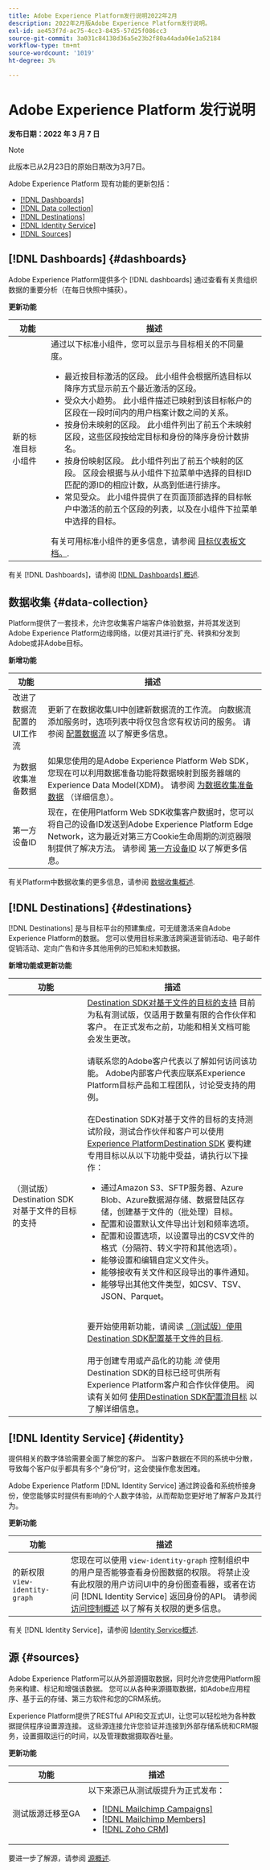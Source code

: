 ```yaml
---
title: Adobe Experience Platform发行说明2022年2月
description: 2022年2月版Adobe Experience Platform发行说明。
exl-id: ae453f7d-ac75-4cc3-8435-57d25f086cc3
source-git-commit: 3a031c84138d36a5e23b2f80a44ada06e1a52184
workflow-type: tm+mt
source-wordcount: '1019'
ht-degree: 3%

---
```


# Adobe Experience Platform 发行说明

**发布日期：2022 年 3 月 7 日**

>[!NOTE]
>
>此版本已从2月23日的原始日期改为3月7日。

Adobe Experience Platform 现有功能的更新包括：

- [[!DNL Dashboards]](#dashboards)
- [[!DNL Data collection]](#data-collection)
- [[!DNL Destinations]](#destinations)
- [[!DNL Identity Service]](#identity)
- [[!DNL Sources]](#sources)

## [!DNL Dashboards] {#dashboards}

Adobe Experience Platform提供多个 [!DNL dashboards] 通过查看有关贵组织数据的重要分析（在每日快照中捕获）。

**更新功能**

| 功能 | 描述 |
| --- | --- |
| 新的标准目标小组件 | 通过以下标准小组件，您可以显示与目标相关的不同量度。<ul><li>最近按目标激活的区段。 此小组件会根据所选目标以降序方式显示前五个最近激活的区段。</li><li>受众大小趋势。 此小组件描述已映射到该目标帐户的区段在一段时间内的用户档案计数之间的关系。</li><li>按身份未映射的区段。 此小组件列出了前五个未映射区段，这些区段按给定目标和身份的降序身份计数排名。</li><li>按身份映射区段。 此小组件列出了前五个映射的区段。 区段会根据与从小组件下拉菜单中选择的目标ID匹配的源ID的相应计数，从高到低进行排序。</li><li>常见受众。 此小组件提供了在页面顶部选择的目标帐户中激活的前五个区段的列表，以及在小组件下拉菜单中选择的目标。</li></ul> 有关可用标准小组件的更多信息，请参阅 [目标仪表板文档。](https://experienceleague.adobe.com/docs/experience-platform/dashboards/guides/destinations.html?lang=en#standard-widgets). |

有关 [!DNL Dashboards]，请参阅 [[!DNL Dashboards] 概述](../../dashboards/home.md).

## 数据收集 {#data-collection}

Platform提供了一套技术，允许您收集客户端客户体验数据，并将其发送到Adobe Experience Platform边缘网络，以便对其进行扩充、转换和分发到Adobe或非Adobe目标。

**新增功能**

| 功能 | 描述 |
| --- | --- |
| 改进了数据流配置的UI工作流 | 更新了在数据收集UI中创建新数据流的工作流。 向数据流添加服务时，选项列表中将仅包含您有权访问的服务。 请参阅 [配置数据流](../../edge/datastreams/overview.md) 以了解更多信息。 |
| 为数据收集准备数据 | 如果您使用的是Adobe Experience Platform Web SDK，您现在可以利用数据准备功能将数据映射到服务器端的Experience Data Model(XDM)。 请参阅 [为数据收集准备数据](../../edge/datastreams/data-prep.md) （详细信息）。 |
| 第一方设备ID | 现在，在使用Platform Web SDK收集客户数据时，您可以将自己的设备ID发送到Adobe Experience Platform Edge Network，这为最近对第三方Cookie生命周期的浏览器限制提供了解决方法。 请参阅 [第一方设备ID](../../edge/identity/first-party-device-ids.md) 以了解更多信息。 |

有关Platform中数据收集的更多信息，请参阅 [数据收集概述](../../collection/home.md).

## [!DNL Destinations] {#destinations}

[!DNL Destinations] 是与目标平台的预建集成，可无缝激活来自Adobe Experience Platform的数据。 您可以使用目标来激活跨渠道营销活动、电子邮件促销活动、定向广告和许多其他用例的已知和未知数据。

**新增功能或更新功能**

| 功能 | 描述 |
| ----------- | ----------- |
| （测试版）Destination SDK对基于文件的目标的支持 | [Destination SDK对基于文件的目标的支持](../../destinations/destination-sdk/file-based-destination-configuration.md) 目前为私有测试版，仅适用于数量有限的合作伙伴和客户。 在正式发布之前，功能和相关文档可能会发生更改。<br><br>请联系您的Adobe客户代表以了解如何访问该功能。 Adobe内部客户代表应联系Experience Platform目标产品和工程团队，讨论受支持的用例。 <br><br> 在Destination SDK对基于文件的目标的支持测试阶段，测试合作伙伴和客户可以使用 [Experience PlatformDestination SDK](/help/destinations/destination-sdk/overview.md) 要构建专用目标以从以下功能中受益，请执行以下操作： <ul><li>通过Amazon S3、SFTP服务器、Azure Blob、Azure数据湖存储、数据登陆区存储，创建基于文件的（批处理）目标。</li><li>配置和设置默认文件导出计划和频率选项。</li><li>配置和设置选项，以设置导出的CSV文件的格式（分隔符、转义字符和其他选项）。</li><li>能够设置和编辑自定义文件头。</li><li>能够接收有关文件和区段导出的事件通知。</li><li>能够导出其他文件类型，如CSV、TSV、JSON、Parquet。</li></ul>  <br>要开始使用新功能，请阅读 [（测试版）使用Destination SDK配置基于文件的目标](../../destinations/destination-sdk/file-based-destination-configuration.md). <br><br> 用于创建专用或产品化的功能 *流* 使用Destination SDK的目标已经可供所有Experience Platform客户和合作伙伴使用。 阅读有关如何 [使用Destination SDK配置流目标](/help/destinations/destination-sdk/configure-destination-instructions.md) 以了解详细信息。 |

## [!DNL Identity Service] {#identity}

提供相关的数字体验需要全面了解您的客户。 当客户数据在不同的系统中分散，导致每个客户似乎都具有多个“身份”时，这会使操作愈发困难。

Adobe Experience Platform [!DNL Identity Service] 通过跨设备和系统桥接身份，使您能够实时提供有影响的个人数字体验，从而帮助您更好地了解客户及其行为。

**更新功能**

| 功能 | 描述 |
| --- | --- |
| 的新权限 `view-identity-graph` | 您现在可以使用 `view-identity-graph` 控制组织中的用户是否能够查看身份图数据的权限。 将禁止没有此权限的用户访问UI中的身份图查看器，或者在访问 [!DNL Identity Service] 返回身份的API。 请参阅 [访问控制概述](../../access-control/home.md) 以了解有关权限的更多信息。 |

有关 [!DNL Identity Service]，请参阅 [Identity Service概述](../../identity-service/home.md).

## 源 {#sources}

Adobe Experience Platform可以从外部源摄取数据，同时允许您使用Platform服务来构建、标记和增强该数据。 您可以从各种来源摄取数据，如Adobe应用程序、基于云的存储、第三方软件和您的CRM系统。

Experience Platform提供了RESTful API和交互式UI，让您可以轻松地为各种数据提供程序设置源连接。 这些源连接允许您验证并连接到外部存储系统和CRM服务，设置摄取运行的时间，以及管理数据摄取吞吐量。

**更新功能**

| 功能 | 描述 |
| --- | --- |
| 测试版源迁移至GA | 以下来源已从测试版提升为正式发布： <ul><li>[[!DNL Mailchimp Campaigns]](../../sources/connectors/marketing-automation/mailchimp.md)</li><li>[[!DNL Mailchimp Members]](../../sources/connectors/marketing-automation/mailchimp.md)</li><li>[[!DNL Zoho CRM]](../../sources/connectors/crm/zoho.md)</li></ul> |

要进一步了解源，请参阅 [源概述](../../sources/home.md).